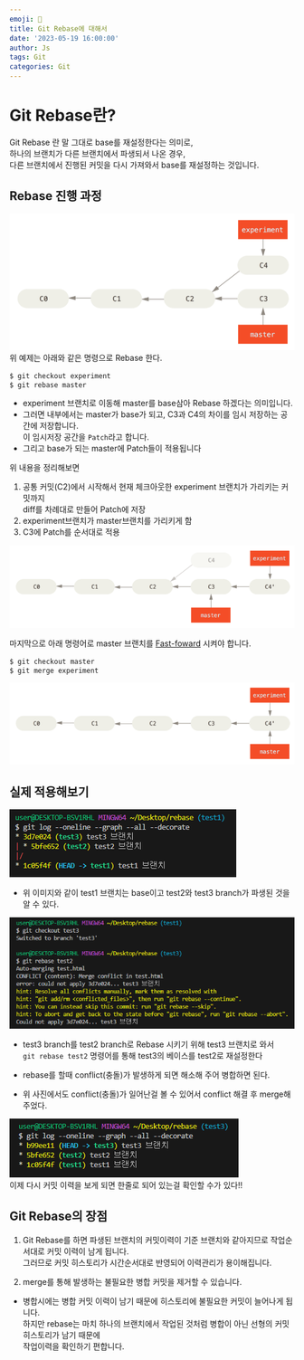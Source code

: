 ```yaml
---
emoji: 📝
title: Git Rebase에 대해서 
date: '2023-05-19 16:00:00'
author: Js 
tags: Git 
categories: Git  
---
```


# Git Rebase란? 
Git Rebase 란 말 그대로 base를 재설정한다는 의미로,   
하나의 브랜치가 다른 브랜치에서 파생되서 나온 경우,    
다른 브랜치에서 진행된 커밋을 다시 가져와서 base를 재설정하는 것입니다.

## Rebase 진행 과정 
![Rebase 예제](rebase1.png)
위 예제는 아래와 같은 명령으로 Rebase 한다. 
```
$ git checkout experiment
$ git rebase master
``` 
 
+ experiment 브랜치로 이동해 master를 base삼아 Rebase 하겠다는 의미입니다. 
+ 그러면 내부에서는 master가 base가 되고, C3과 C4의 차이를 임시 저장하는 공간에 저장합니다.       
   이 임시저장 공간을 `Patch`라고 합니다.
+ 그리고 base가 되는 master에 Patch들이 적용됩니다

위 내용을 정리해보면 
1. 공통 커밋(C2)에서 시작해서 현재 체크아웃한 experiment 브랜치가 가리키는 커밋까지    
   diff를 차례대로 만들어 Patch에 저장
2. experiment브랜치가 master브랜치를 가리키게 함
3. C3에 Patch를 순서대로 적용 

![Rebase 예제](rebase2.png)

마지막으로 아래 명령어로 master 브랜치를 [Fast-foward](https://velog.io/@devp1023/GIT-%EB%B3%91%ED%95%A9-%EC%B6%A9%EB%8F%8C-%ED%95%B4%EA%B2%B0-3-way-merge-fast-forward#span-stylecolorcornflowerblue-fast-forwardspan) 시켜야 합니다. 

``` 
$ git checkout master
$ git merge experiment
```
![Rebase 예제](rebase3.png)



## 실제 적용해보기 
![Rebase test 예제](rebase_test1.png)   

+ 위 이미지와 같이 test1 브랜치는 base이고 test2와 test3 branch가 파생된 것을 알 수 있다. 

![Rebase test 예제](rebase_test2.png)
+ test3 branch를 test2 branch로 Rebase 시키기 위해 test3 브랜치로 와서   
`git rebase test2` 명령어를 통해 test3의 베이스를 test2로 재설정한다  

+ rebase를 할때 conflict(충돌)가 발생하게 되면 해소해 주어 병합하면 된다. 
+ 위 사진에서도 conflict(충돌)가 일어난걸 볼 수 있어서 conflict 해결 후 merge해 주었다.   

![Rebase test 예제](rebase_test3.png)   
이제 다시 커밋 이력을 보게 되면 한줄로 되어 있는걸 확인할 수가 있다!! 

## Git Rebase의 장점 
1. Git Rebase를 하면 파생된 브랜치의 커밋이력이 기준 브랜치와 같아지므로 작업순서대로 커밋 이력이 남게 됩니다.    
   그러므로 커밋 히스토리가 시간순서대로 반영되어 이력관리가 용이해집니다.

2. merge를 통해 발생하는 불필요한 병합 커밋을 제거할 수 있습니다.   
+ 병합시에는 병합 커밋 이력이 남기 때문에 히스토리에 불필요한 커밋이 늘어나게 됩니다.    
  하지만 rebase는 마치 하나의 브랜치에서 작업된 것처럼 병합이 아닌 선형의 커밋 히스토리가 남기 때문에    
  작업이력을 확인하기 편합니다. 


```toc
``` 